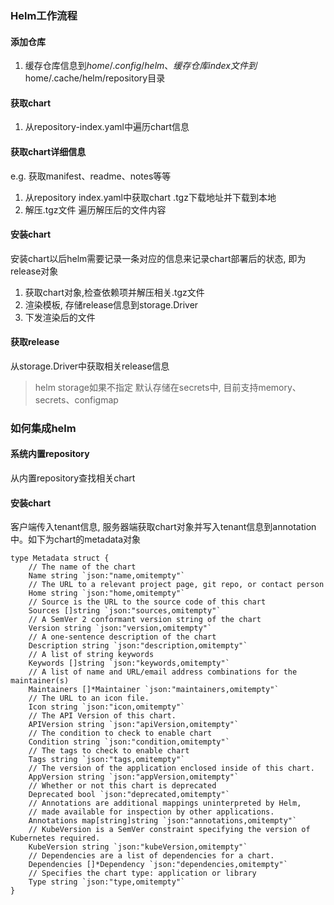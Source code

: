 ### Helm工作流程
#### 添加仓库 
1. 缓存仓库信息到$home/.config/helm、缓存仓库index文件到$home/.cache/helm/repository目录

#### 获取chart
1. 从repository-index.yaml中遍历chart信息

#### 获取chart详细信息
e.g. 获取manifest、readme、notes等等
1. 从repository index.yaml中获取chart .tgz下载地址并下载到本地
2. 解压.tgz文件 遍历解压后的文件内容

#### 安装chart
安装chart以后helm需要记录一条对应的信息来记录chart部署后的状态, 即为release对象
1. 获取chart对象,检查依赖项并解压相关.tgz文件
2. 渲染模板, 存储release信息到storage.Driver
3. 下发渲染后的文件

#### 获取release
从storage.Driver中获取相关release信息

> helm storage如果不指定 默认存储在secrets中, 目前支持memory、secrets、configmap

### 如何集成helm
#### 系统内置repository
从内置repository查找相关chart
#### 安装chart
客户端传入tenant信息, 服务器端获取chart对象并写入tenant信息到annotation中。如下为chart的metadata对象
```
type Metadata struct {
	// The name of the chart
	Name string `json:"name,omitempty"`
	// The URL to a relevant project page, git repo, or contact person
	Home string `json:"home,omitempty"`
	// Source is the URL to the source code of this chart
	Sources []string `json:"sources,omitempty"`
	// A SemVer 2 conformant version string of the chart
	Version string `json:"version,omitempty"`
	// A one-sentence description of the chart
	Description string `json:"description,omitempty"`
	// A list of string keywords
	Keywords []string `json:"keywords,omitempty"`
	// A list of name and URL/email address combinations for the maintainer(s)
	Maintainers []*Maintainer `json:"maintainers,omitempty"`
	// The URL to an icon file.
	Icon string `json:"icon,omitempty"`
	// The API Version of this chart.
	APIVersion string `json:"apiVersion,omitempty"`
	// The condition to check to enable chart
	Condition string `json:"condition,omitempty"`
	// The tags to check to enable chart
	Tags string `json:"tags,omitempty"`
	// The version of the application enclosed inside of this chart.
	AppVersion string `json:"appVersion,omitempty"`
	// Whether or not this chart is deprecated
	Deprecated bool `json:"deprecated,omitempty"`
	// Annotations are additional mappings uninterpreted by Helm,
	// made available for inspection by other applications.
	Annotations map[string]string `json:"annotations,omitempty"`
	// KubeVersion is a SemVer constraint specifying the version of Kubernetes required.
	KubeVersion string `json:"kubeVersion,omitempty"`
	// Dependencies are a list of dependencies for a chart.
	Dependencies []*Dependency `json:"dependencies,omitempty"`
	// Specifies the chart type: application or library
	Type string `json:"type,omitempty"`
}
```